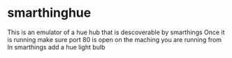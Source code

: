 # smarthinghue
This is an emulator of a hue hub that is descoverable by smarthings
Once it is running make sure port 80 is open on the maching you are running from
In smarthings add a hue light bulb
